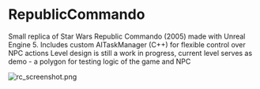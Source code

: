 # RepublicCommando

Small replica of Star Wars Republic Commando (2005) made with Unreal Engine 5.
Includes custom AITaskManager (C++) for flexible control over NPC actions
Level design is still a work in progress, current level serves as demo - a polygon for
testing logic of the game and NPC

![rc_screenshot.png](https://github.com/DmitriyGordeev/ue5_star_wars_republic_commando/rc_screenshot.png)